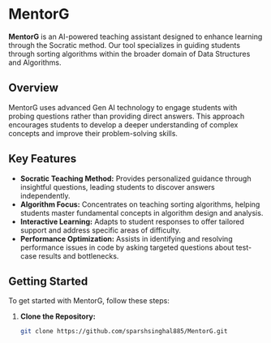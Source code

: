 # MentorG

**MentorG** is an AI-powered teaching assistant designed to enhance learning through the Socratic method. Our tool specializes in guiding students through sorting algorithms within the broader domain of Data Structures and Algorithms.

## Overview

MentorG uses advanced Gen AI technology to engage students with probing questions rather than providing direct answers. This approach encourages students to develop a deeper understanding of complex concepts and improve their problem-solving skills.

## Key Features

- **Socratic Teaching Method:** Provides personalized guidance through insightful questions, leading students to discover answers independently.
- **Algorithm Focus:** Concentrates on teaching sorting algorithms, helping students master fundamental concepts in algorithm design and analysis.
- **Interactive Learning:** Adapts to student responses to offer tailored support and address specific areas of difficulty.
- **Performance Optimization:** Assists in identifying and resolving performance issues in code by asking targeted questions about test-case results and bottlenecks.

## Getting Started

To get started with MentorG, follow these steps:

1. **Clone the Repository:**

   ```bash
   git clone https://github.com/sparshsinghal885/MentorG.git
    ```